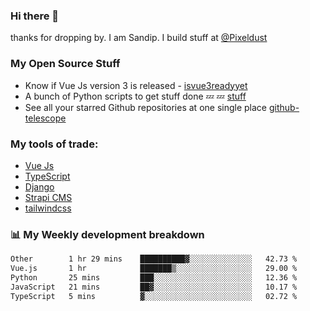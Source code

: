 ### Hi there 👋

thanks for dropping by.
I am Sandip. I build stuff at [@Pixeldust](github.com/pixeldust-in/)

###  **My Open Source Stuff**

 - Know if Vue Js version 3 is released -  [isvue3readyyet](https://github.com/sandiprb/isvue3readyyet)
 - A bunch of Python scripts to get stuff done 💤 💤 [stuff](https://github.com/sandiprb/stuff)
 - See all your starred Github repositories at one single place [github-telescope](https://github.com/sandiprb/github-telescope)



###  **My tools of trade:**
 - [Vue Js](https://github.com/vuejs/vue/)
 - [TypeScript](https://github.com/microsoft/TypeScript)
 - [Django](github.com/django/django)
 - [Strapi CMS](github.com/strapi/strapi)
 - [tailwindcss](https://github.com/tailwindlabs/tailwindcss)


###  📊 **My Weekly development breakdown**
<!--START_SECTION:waka-->

```txt
Other        1 hr 29 mins    ██████████▓░░░░░░░░░░░░░░   42.73 %
Vue.js       1 hr            ███████▒░░░░░░░░░░░░░░░░░   29.00 %
Python       25 mins         ███░░░░░░░░░░░░░░░░░░░░░░   12.36 %
JavaScript   21 mins         ██▓░░░░░░░░░░░░░░░░░░░░░░   10.17 %
TypeScript   5 mins          ▓░░░░░░░░░░░░░░░░░░░░░░░░   02.72 %
```

<!--END_SECTION:waka-->
